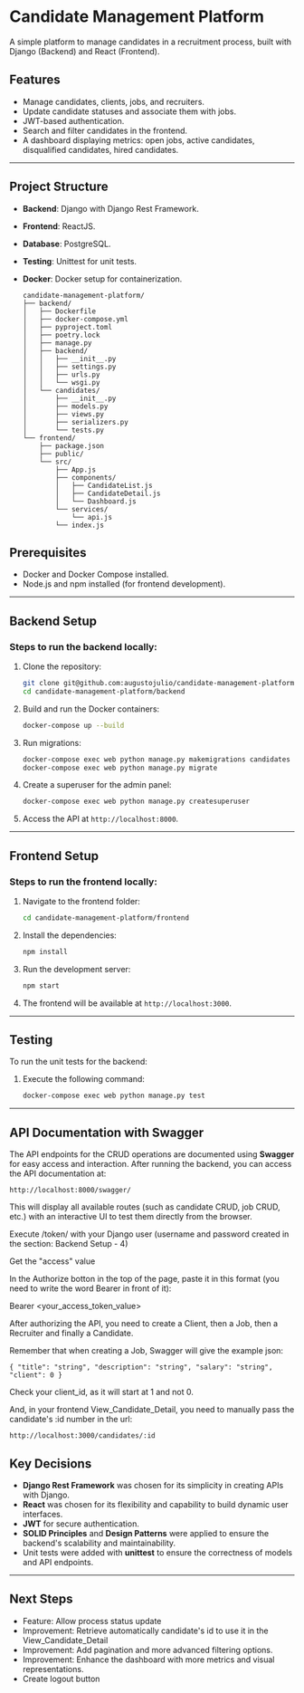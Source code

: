# Candidate Management Platform

A simple platform to manage candidates in a recruitment process, built with Django (Backend) and React (Frontend).

## Features

- Manage candidates, clients, jobs, and recruiters.
- Update candidate statuses and associate them with jobs.
- JWT-based authentication.
- Search and filter candidates in the frontend.
- A dashboard displaying metrics: open jobs, active candidates, disqualified candidates, hired candidates.

---

## Project Structure

- **Backend**: Django with Django Rest Framework.
- **Frontend**: ReactJS.
- **Database**: PostgreSQL.
- **Testing**: Unittest for unit tests.
- **Docker**: Docker setup for containerization.

  ```
  candidate-management-platform/
  ├── backend/
  │   ├── Dockerfile
  │   ├── docker-compose.yml
  │   ├── pyproject.toml
  │   ├── poetry.lock
  │   ├── manage.py
  │   ├── backend/
  │   │   ├── __init__.py
  │   │   ├── settings.py
  │   │   ├── urls.py
  │   │   └── wsgi.py
  │   └── candidates/
  │       ├── __init__.py
  │       ├── models.py
  │       ├── views.py
  │       ├── serializers.py
  │       └── tests.py
  └── frontend/
      ├── package.json
      ├── public/
      └── src/
          ├── App.js
          ├── components/
          │   ├── CandidateList.js
          │   ├── CandidateDetail.js
          │   └── Dashboard.js
          └── services/
              └── api.js
          └── index.js

  ```

## Prerequisites

- Docker and Docker Compose installed.
- Node.js and npm installed (for frontend development).

---

## Backend Setup

### Steps to run the backend locally:

1. Clone the repository:

   ```bash
   git clone git@github.com:augustojulio/candidate-management-platform.git
   cd candidate-management-platform/backend
   ```
2. Build and run the Docker containers:

   ```bash
   docker-compose up --build
   ```
3. Run migrations:

   ```bash
   docker-compose exec web python manage.py makemigrations candidates
   docker-compose exec web python manage.py migrate
   ```
4. Create a superuser for the admin panel:

   ```bash
   docker-compose exec web python manage.py createsuperuser
   ```
5. Access the API at `http://localhost:8000`.

---

## Frontend Setup

### Steps to run the frontend locally:

1. Navigate to the frontend folder:

   ```bash
   cd candidate-management-platform/frontend
   ```
2. Install the dependencies:

   ```bash
   npm install
   ```
3. Run the development server:

   ```bash
   npm start
   ```
4. The frontend will be available at `http://localhost:3000`.

---

## Testing

To run the unit tests for the backend:

1. Execute the following command:
   ```bash
   docker-compose exec web python manage.py test
   ```

---

## API Documentation with Swagger

The API endpoints for the CRUD operations are documented using **Swagger** for easy access and interaction. After running the backend, you can access the API documentation at:

`http://localhost:8000/swagger/`

This will display all available routes (such as candidate CRUD, job CRUD, etc.) with an interactive UI to test them directly from the browser.

Execute /token/ with your Django user (username and password created in the section: Backend Setup - 4)

Get the "access" value

In the Authorize botton in the top of the page, paste it in this format (you need to write the word Bearer in front of it):

Bearer <your_access_token_value>

After authorizing the API, you need to create a Client, then a Job, then a Recruiter and finally a Candidate.

Remember that when creating a Job, Swagger will give the example json:

`{ "title": "string", "description": "string", "salary": "string", "client": 0 }`

Check your client_id, as it will start at 1 and not 0.

And, in your frontend View_Candidate_Detail, you need to manually pass the candidate's :id number in the url:

`http://localhost:3000/candidates/:id`

## Key Decisions

- **Django Rest Framework** was chosen for its simplicity in creating APIs with Django.
- **React** was chosen for its flexibility and capability to build dynamic user interfaces.
- **JWT** for secure authentication.
- **SOLID Principles** and **Design Patterns** were applied to ensure the backend's scalability and maintainability.
- Unit tests were added with **unittest** to ensure the correctness of models and API endpoints.

---

## Next Steps

- Feature: Allow process status update
- Improvement: Retrieve automatically candidate's id to use it in the View_Candidate_Detail
- Improvement: Add pagination and more advanced filtering options.
- Improvement: Enhance the dashboard with more metrics and visual representations.
- Create logout button

